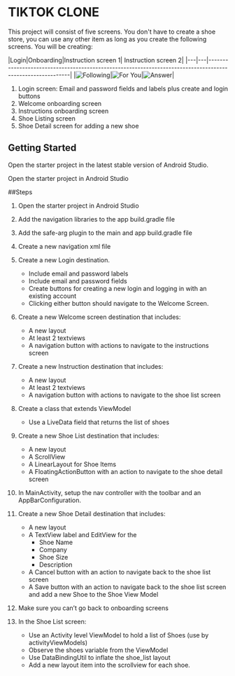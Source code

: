 # TIKTOK CLONE

This project will consist of five screens. You don't have to create a shoe store, you can use any other item as long as you create the following screens. You will be creating:

|Login|Onboarding|Instruction screen 1| Instruction screen 2|
|---|---|-----------------------------------------------------------------------------------------------------------|
|![Following](screenshots/following.png)|![For You](screenshots/for_you.png)|![Answer](screenshots/answer.png)|


1. Login screen: Email and password fields and labels plus create and login buttons
2. Welcome onboarding screen
3. Instructions onboarding screen
4. Shoe Listing screen
5. Shoe Detail screen for adding a new shoe

## Getting Started

Open the starter project in the latest stable version of Android Studio.

Open the starter project in Android Studio

##Steps

1. Open the starter project in Android Studio

2. Add the navigation libraries to the app build.gradle file

3. Add the safe-arg plugin to the main and app build.gradle file

4. Create a new navigation xml file

5. Create a new Login destination.

    * Include email and password labels

    - Include email and password fields
    - Create buttons for creating a new login and logging in with an existing account
    - Clicking either button should navigate to the Welcome Screen.

6. Create a new Welcome screen destination that includes:

    * A new layout
    * At least 2 textviews
    * A navigation button with actions to navigate to the instructions screen

7. Create a new Instruction destination that includes:

    * A new layout
    * At least 2 textviews
    * A navigation button with actions to navigate to the shoe list screen

8. Create a class that extends ViewModel

    *  Use a LiveData field that returns the list of shoes

9. Create a new Shoe List destination that includes:

    * A new layout
    * A ScrollView
    * A LinearLayout for Shoe Items
    * A FloatingActionButton with an action to navigate to the shoe detail screen

10. In MainActivity, setup the nav controller with the toolbar and an AppBarConfiguration.

11. Create a new Shoe Detail destination that includes:

    * A new layout
    * A TextView label and EditView for the
        * Shoe Name
        * Company
        * Shoe Size
        * Description
    * A Cancel button with an action to navigate back to the shoe list screen
    * A Save button with an action to navigate back to the shoe list screen and add a new Shoe to the Shoe View Model

12. Make sure you can’t go back to onboarding screens

13. In the Shoe List screen:

    * Use an Activity level ViewModel to hold a list of Shoes (use by activityViewModels)
    * Observe the shoes variable from the ViewModel
    * Use DataBindingUtil to inflate the shoe_list layout
    * Add a new layout item into the scrollview for each shoe.
